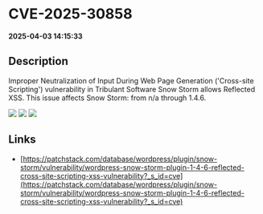# CVE-2025-30858

**2025-04-03 14:15:33**

## Description
Improper Neutralization of Input During Web Page Generation ('Cross-site Scripting') vulnerability in Tribulant Software Snow Storm allows Reflected XSS. This issue affects Snow Storm: from n/a through 1.4.6.

![](https://img.shields.io/static/v1?label=Score&message=7.1&color=red)
![](https://img.shields.io/static/v1?label=Severity&message=HIGH&color=red)
![](https://img.shields.io/static/v1?label=CWE&message=XSS&color=green)

## Links
- [https://patchstack.com/database/wordpress/plugin/snow-storm/vulnerability/wordpress-snow-storm-plugin-1-4-6-reflected-cross-site-scripting-xss-vulnerability?_s_id=cve](https://patchstack.com/database/wordpress/plugin/snow-storm/vulnerability/wordpress-snow-storm-plugin-1-4-6-reflected-cross-site-scripting-xss-vulnerability?_s_id=cve)
